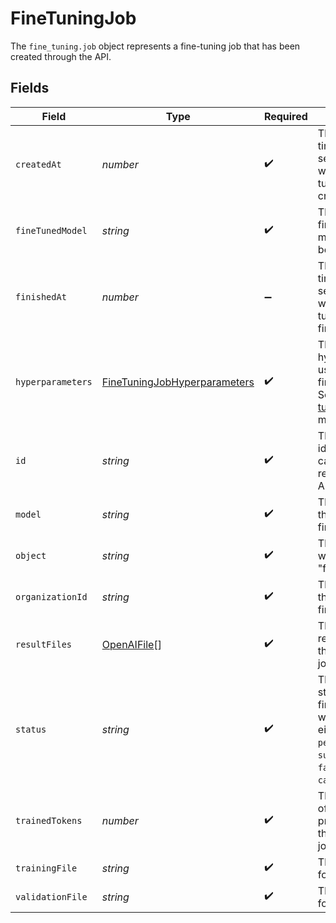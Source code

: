 # FineTuningJob

The `fine_tuning.job` object represents a fine-tuning job that has been created through the API.



## Fields

| Field                                                                                                                                  | Type                                                                                                                                   | Required                                                                                                                               | Description                                                                                                                            |
| -------------------------------------------------------------------------------------------------------------------------------------- | -------------------------------------------------------------------------------------------------------------------------------------- | -------------------------------------------------------------------------------------------------------------------------------------- | -------------------------------------------------------------------------------------------------------------------------------------- |
| `createdAt`                                                                                                                            | *number*                                                                                                                               | :heavy_check_mark:                                                                                                                     | The Unix timestamp (in seconds) for when the fine-tuning job was created.                                                              |
| `fineTunedModel`                                                                                                                       | *string*                                                                                                                               | :heavy_check_mark:                                                                                                                     | The name of the fine-tuned model that is being created.                                                                                |
| `finishedAt`                                                                                                                           | *number*                                                                                                                               | :heavy_minus_sign:                                                                                                                     | The Unix timestamp (in seconds) for when the fine-tuning job was finished.                                                             |
| `hyperparameters`                                                                                                                      | [FineTuningJobHyperparameters](../../models/shared/finetuningjobhyperparameters.md)                                                    | :heavy_check_mark:                                                                                                                     | The hyperparameters used for the fine-tuning job. See the [fine-tuning guide](/docs/guides/fine-tuning) for more details.              |
| `id`                                                                                                                                   | *string*                                                                                                                               | :heavy_check_mark:                                                                                                                     | The object identifier, which can be referenced in the API endpoints.                                                                   |
| `model`                                                                                                                                | *string*                                                                                                                               | :heavy_check_mark:                                                                                                                     | The base model that is being fine-tuned.                                                                                               |
| `object`                                                                                                                               | *string*                                                                                                                               | :heavy_check_mark:                                                                                                                     | The object type, which is always "fine_tuning.job".                                                                                    |
| `organizationId`                                                                                                                       | *string*                                                                                                                               | :heavy_check_mark:                                                                                                                     | The organization that owns the fine-tuning job.                                                                                        |
| `resultFiles`                                                                                                                          | [OpenAIFile](../../models/shared/openaifile.md)[]                                                                                      | :heavy_check_mark:                                                                                                                     | The compiled results files for the fine-tuning job.                                                                                    |
| `status`                                                                                                                               | *string*                                                                                                                               | :heavy_check_mark:                                                                                                                     | The current status of the fine-tuning job, which can be either `created`, `pending`, `running`, `succeeded`, `failed`, or `cancelled`. |
| `trainedTokens`                                                                                                                        | *number*                                                                                                                               | :heavy_check_mark:                                                                                                                     | The total number of billable tokens processed by this fine tuning job.                                                                 |
| `trainingFile`                                                                                                                         | *string*                                                                                                                               | :heavy_check_mark:                                                                                                                     | The file ID used for training.                                                                                                         |
| `validationFile`                                                                                                                       | *string*                                                                                                                               | :heavy_check_mark:                                                                                                                     | The file ID used for validation.                                                                                                       |